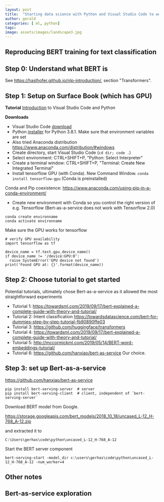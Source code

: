 ```yaml
---
layout: post
title:  "Starting data science with Python and Visual Studio Code to work with BERT"
author: gerald
categories: [ ml, python]
tags: 
image: assets/images/landscape3.jpg
---
```


Reproducing BERT training for text classification
---

Step 0: Understand what BERT is
---

See https://haslhofer.github.io/nlp-introduction/, section "Transformers".


Step 1: Setup on Surface Book (which has GPU)
---

**Tutorial**
[Introduction](https://code.visualstudio.com/docs/languages/python) to Visual Studio Code and Python

**Downloads**

* Visual Studio Code [download](https://code.visualstudio.com/Download)
* Python [installer](https://www.python.org/ftp/python/3.8.1/python-3.8.1.exe) for Python 3.8.1. Make sure that environment variables are set
* Also tried Anaconda distribution https://www.anaconda.com/distribution/#windows
* Create directory, start Visual Studio Code (```cd dir; code .```)
* Select environment: CTRL+SHIFT+P,  "Python: Select Interpreter"
* Create a terminal window: CTRL+SHIFT+P, "Terminal: Create New Integrated Terminal"
* Install tensorflow GPU (with Conda). New Command Window. ```conda install tensorflow-gpu```  (Conda is preinstalled)

Conda and Pip coexistence: 
https://www.anaconda.com/using-pip-in-a-conda-environment/

* Create new environment with Conda so you control the right version of e.g. Tensorflow (Bert-as-a-service does not work with Tensorflow 2.0)

``` 
conda create environname
conda activate environname

```

Make sure the GPU works for tensorflow

```
# verify GPU availability
import tensorflow as tf

device_name = tf.test.gpu_device_name()
if device_name != '/device:GPU:0':
  raise SystemError('GPU device not found')
print('Found GPU at: {}'.format(device_name))
```


Step 2: Choose tutorial to get started
---

Potential tutorials, ultimately chose Bert-as-a-service as it allowed the most straightforward experiments
* Tutorial 1: https://towardsml.com/2019/09/17/bert-explained-a-complete-guide-with-theory-and-tutorial/
* Tutorial 2: Intent classification https://towardsdatascience.com/bert-for-dummies-step-by-step-tutorial-fb90890ffe03
* Tutorial 3: https://github.com/huggingface/transformers
* Tutorial 4: https://towardsml.com/2019/09/17/bert-explained-a-complete-guide-with-theory-and-tutorial/
* Tutorial 5: http://mccormickml.com/2019/05/14/BERT-word-embeddings-tutorial/
* Tutorial 6: https://github.com/hanxiao/bert-as-service Our choice.

Step 3: set up Bert-as-a-service
---

https://github.com/hanxiao/bert-as-service

``` 
pip install bert-serving-server  # server
pip install bert-serving-client  # client, independent of `bert-serving-server`
``` 

Download BERT model from Google. 

https://storage.googleapis.com/bert_models/2018_10_18/uncased_L-12_H-768_A-12.zip

 and extracted it to 
 ```
 C:\Users\gerhas\code\python\uncased_L-12_H-768_A-12
```

Start the BERT server component
```
bert-serving-start -model_dir c:\users\gerhas\code\python\uncased_L-12_H-768_A-12 -num_worker=4
```


Other notes
---

Bert-as-service exploration
---

